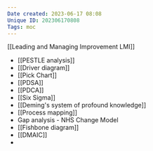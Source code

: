 ```yaml
---
Date created: 2023-06-17 08:08
Unique ID: 202306170808
Tags: moc
---
```

[[Leading and Managing Improvement LMI]]

- [[PESTLE analysis]]
- [[Driver diagram]]
- [[Pick Chart]]
- [[PDSA]]
- [[PDCA]]
- [[Six Sigma]]
- [[Deming's system of profound knowledge]]
- [[Process mapping]]
- Gap analysis - NHS Change Model
- [[Fishbone diagram]]
- [[DMAIC]]
- 
